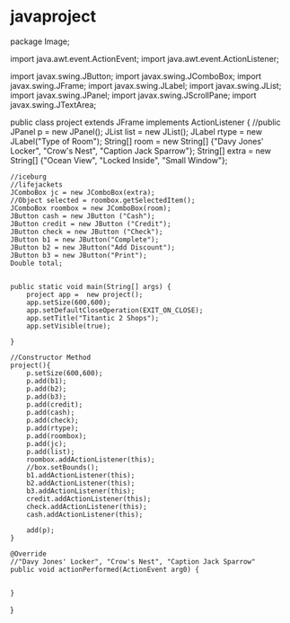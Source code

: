 # javaproject
package Image;

import java.awt.event.ActionEvent;
import java.awt.event.ActionListener;

import javax.swing.JButton;
import javax.swing.JComboBox;
import javax.swing.JFrame;
import javax.swing.JLabel;
import javax.swing.JList;
import javax.swing.JPanel;
import javax.swing.JScrollPane;
import javax.swing.JTextArea;

public class project extends JFrame implements ActionListener {
	//public 
	JPanel p = new JPanel();
	JList list = new JList();
	JLabel rtype = new JLabel("Type of Room");
	String[] room = new String[] {"Davy Jones' Locker", "Crow's Nest", "Caption Jack Sparrow"};
	String[] extra = new String[] {"Ocean View", "Locked Inside", "Small Window"}; 
	
	//iceburg 
	//lifejackets
	JComboBox jc = new JComboBox(extra);
	//Object selected = roombox.getSelectedItem();	
	JComboBox roombox = new JComboBox(room);
	JButton cash = new JButton ("Cash");
	JButton credit = new JButton ("Credit");
	JButton check = new JButton ("Check");
	JButton b1 = new JButton("Complete");
	JButton b2 = new JButton("Add Discount");
	JButton b3 = new JButton("Print");
	Double total; 	

	
	public static void main(String[] args) { 
		project app =  new project();
		app.setSize(600,600);
		app.setDefaultCloseOperation(EXIT_ON_CLOSE);
		app.setTitle("Titantic 2 Shops");
		app.setVisible(true);
		
	}

	//Constructor Method 
	project(){
		p.setSize(600,600);
		p.add(b1);
		p.add(b2);
		p.add(b3);
		p.add(credit);
		p.add(cash);
		p.add(check);
		p.add(rtype);
		p.add(roombox);
		p.add(jc);
		p.add(list);
		roombox.addActionListener(this);
		//box.setBounds();
		b1.addActionListener(this);
		b2.addActionListener(this);
		b3.addActionListener(this);
		credit.addActionListener(this);
		check.addActionListener(this);
		cash.addActionListener(this);
		
		add(p);
	}
	
	@Override
	//"Davy Jones' Locker", "Crow's Nest", "Caption Jack Sparrow"
	public void actionPerformed(ActionEvent arg0) {

	
	}

}
